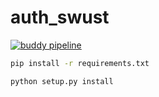 # auth_swust

[![buddy pipeline](https://app.buddy.works/lengthmin/auth-swust/pipelines/pipeline/200365/badge.svg?token=b95b1aaea6d2d999f474a4b079f0ff2387e8767cc05e207fdf9039d3fab80695 "buddy pipeline")](https://app.buddy.works/lengthmin/auth-swust/pipelines/pipeline/200365)

```bash
pip install -r requirements.txt
```
```bash
python setup.py install 
```


